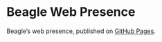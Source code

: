 # Beagle Web Presence

Beagle’s web presence, published on [GitHub Pages](https://Beagle-PSE.github.io/Beagle/branches/mailmap).